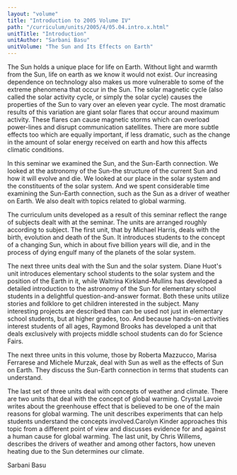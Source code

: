 ```yaml
---
layout: "volume"
title: "Introduction to 2005 Volume IV"
path: "/curriculum/units/2005/4/05.04.intro.x.html"
unitTitle: "Introduction"
unitAuthor: "Sarbani Basu"
unitVolume: "The Sun and Its Effects on Earth"
---
```

<body>
<p>
  The Sun holds a unique place for life on Earth.  Without light and warmth from the Sun, life on earth as we know it would not exist. Our increasing dependence on technology also makes us more vulnerable to some of the extreme phenomena that occur in the Sun.  The solar magnetic cycle (also called the solar activity cycle, or simply the solar cycle) causes the properties of the Sun to vary over an eleven year cycle. The most dramatic results of this variation are giant solar flares that occur around maximum activity. These flares can cause magnetic storms which can overload power-lines and disrupt communication satellites. There are more subtle effects too which are equally important, if less dramatic, such as the change in the amount of solar energy received on earth and how this affects climatic conditions.
 </p>
<p>
  In this seminar we examined the Sun, and the Sun-Earth connection.  We looked at the astronomy of the Sun-the structure of the current Sun and how it will evolve and die. We looked at our place in the solar system and the constituents of the solar system. And we spent considerable time examining the Sun-Earth connection, such as the Sun as a driver of weather on Earth. We also dealt with topics related to global warming.
 </p>
<p>
  The curriculum units developed as a result of this seminar reflect the range of subjects dealt with at the seminar.  The units are arranged roughly according to subject. The first unit, that by Michael Harris, deals with the birth, evolution and death of the Sun. It introduces students to the concept of a changing Sun, which in about five billion years will die, and in the process of dying engulf many of the planets of the solar system.
 </p>
<p>
  The next three units deal with the Sun and the solar system. Diane Huot's unit introduces elementary school students to the solar system and the position of the Earth in it, while Waltrina Kirkland-Mullins has developed a detailed introduction to the astronomy of the Sun for elementary school students in a delightful question-and-answer format. Both these units utilize stories and folklore to get children interested in the subject. Many interesting projects are described than can be used not just in elementary school students, but at higher grades, too.  And because hands-on activities interest students of all ages, Raymond Brooks has developed a unit that deals exclusively with projects middle school students can do for Science Fairs.
 </p>
<p>
  The next three units in this volume, those by Roberta Mazzucco, Marisa Ferrarese and Michele Murzak, deal with Sun as well as the effects of Sun on Earth.  They discuss the Sun-Earth connection in terms that students can understand.
 </p>
<p>
  The last set of three units deal with concepts of weather and climate. There are two units that deal with the concept of global warming. Crystal Lavoie writes about the greenhouse effect that is believed to be one of the main reasons for global warming. The unit describes experiments that can help students understand the concepts involved.Carolyn Kinder approaches this topic from a different point of view and discusses evidence for and against a human cause for global warming. The last unit, by Chris Willems, describes the drivers of weather and among other factors, how uneven heating due to the Sun determines our climate.
 </p>
<p>
  Sarbani Basu
 </p>

</body>